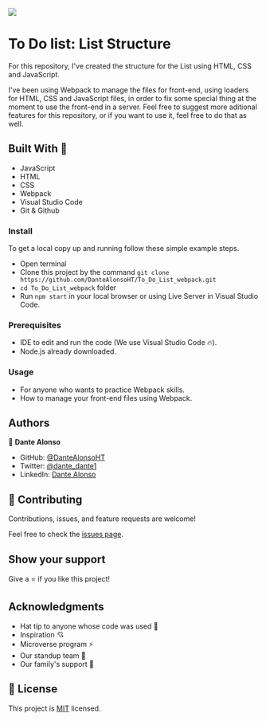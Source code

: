﻿![](https://img.shields.io/badge/Microverse-blueviolet) 

# To Do list: List Structure

For this repository, I've created the structure for the List using HTML, CSS and JavaScript.

I've been using Webpack to manage the files for front-end, using loaders for HTML, CSS and JavaScript files, in order to fix some special thing at the moment to use the front-end in a server. Feel free to suggest more aditional features for this repository, or if you want to use it, feel free to do that as well.

## Built With 🔨

- JavaScript
- HTML
- CSS
- Webpack
- Visual Studio Code
- Git & Github

### Install

To get a local copy up and running follow these simple example steps.
- Open terminal
- Clone this project by the command `git clone https://github.com/DanteAlonsoHT/To_Do_List_webpack.git`
- `cd To_Do_List_webpack` folder
- Run `npm start` in your local browser or using Live Server in Visual Studio Code.

### Prerequisites

- IDE to edit and run the code (We use Visual Studio Code 🔥).
- Node.js already downloaded.


### Usage

- For anyone who wants to practice Webpack skills.
- How to manage your front-end files using Webpack.


## Authors

👤 **Dante Alonso**

- GitHub: [@DanteAlonsoHT](https://github.com/DanteAlonsoHT)
- Twitter: [@dante_dante1](https://twitter.com/dante_dante1)
- LinkedIn: [Dante Alonso](https://www.linkedin.com/in/dante-alonso/)


## 🤝 Contributing

Contributions, issues, and feature requests are welcome!

Feel free to check the [issues page](https://github.com/DanteAlonsoHT/To_Do_List_webpack/issues).

## Show your support

Give a ⭐️ if you like this project!


## Acknowledgments

- Hat tip to anyone whose code was used 🔰
- Inspiration 💘
- Microverse program ⚡
- Our standup team 🏹
- Our family's support 🙌

## 📝 License

This project is [MIT](./LICENSE) licensed.
